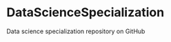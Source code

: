 DataScienceSpecialization
=========================

Data science specialization repository on GitHub
